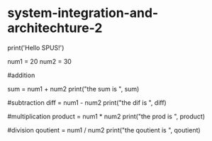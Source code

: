 # system-integration-and-architechture-2
print('Hello SPUS!')


num1 = 20
num2 = 30


#addition

sum = num1 + num2 
print("the sum is ", sum)


#subtraction
diff = num1 - num2 
print("the dif is ", diff)



#multiplication
product = num1 * num2 
print("the prod is ", product)



#division
qoutient = num1 / num2 
print("the qoutient is ", qoutient)
